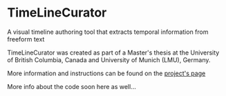# TimeLineCurator
A visual timeline authoring tool that extracts temporal information from freeform text

TimeLineCurator was created as part of a Master's thesis at the University of British Columbia, Canada and University of Munich (LMU), Germany.

More information and instructions can be found on the [project's page](http://www.cs.ubc.ca/group/infovis/software/TimeLineCurator/)

More info about the code soon here as well...
